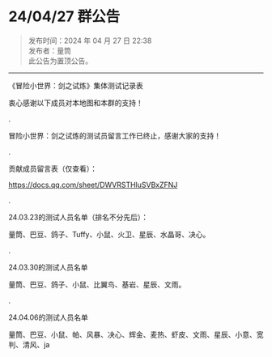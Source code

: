 # 24/04/27 群公告

> 发布时间：2024 年 04 月 27 日 22:38  
  发布者：量筒  
  此公告为置顶公告。

---

《冒险小世界：剑之试炼》集体测试记录表

衷心感谢以下成员对本地图和本群的支持！

.

冒险小世界：剑之试炼的测试员留言工作已终止，感谢大家的支持！

.

贡献成员留言表（仅查看）：

https://docs.qq.com/sheet/DWVRSTHluSVBxZFNJ

.

24.03.23的测试人员名单（排名不分先后）：

量筒、巴豆、鸽子、Tuffy、小鼠、火卫、星辰、水晶哥、决心。

.

24.03.30的测试人员名单

量筒、巴豆、鸽子、小鼠、比翼鸟、基岩、星辰、文雨。

.

24.04.06的测试人员名单

量筒、巴豆、小鼠、帕、风暴、决心、辉金、麦热、虾皮、文雨、星辰、小意、宽判、清风、ja
